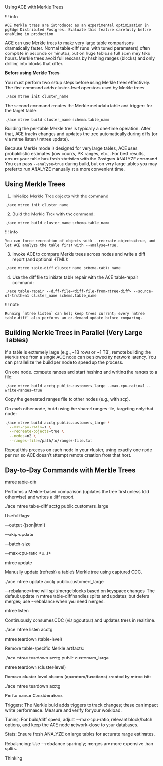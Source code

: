 Using ACE with Merkle Trees

!!! info

    ACE Merkle trees are introduced as an experimental optimisation in pgEdge Distributed Postgres. Evaluate this feature carefully before enabling in production.

ACE can use Merkle trees to make very large table comparisons dramatically faster. Normal table-diff runs (with tuned parameters) often complete in seconds or minutes, but on huge tables a full scan may take hours. Merkle trees avoid full rescans by hashing ranges (blocks) and only drilling into blocks that differ.

**Before using Merkle Trees**

You must perform two setup steps before using Merkle trees effectively.  The first command adds cluster-level operators used by Merkle trees:

`./ace mtree init cluster_name`

The second command creates the Merkle metadata table and triggers for the target table:

`./ace mtree build cluster_name schema.table_name`

Building the per-table Merkle tree is typically a one-time operation. After that, ACE tracks changes and updates the tree automatically during diffs (or via mtree listen / mtree update).

Because Merkle mode is designed for very large tables, ACE uses probabilistic estimates (row counts, PK ranges, etc.). For best results, ensure your table has fresh statistics with the Postgres ANALYZE command. You can pass `--analyse=true` during build, but on very large tables you may prefer to run ANALYZE manually at a more convenient time.

## Using Merkle Trees

1. Initialize Merkle Tree objects with the command:

`./ace mtree init cluster_name`


2. Build the Merkle Tree with the command:

`./ace mtree build cluster_name schema.table_name`


!!! info

    You can force recreation of objects with --recreate-objects=true, and let ACE analyze the table first with --analyse=true.

3. Invoke ACE to compare Merkle trees across nodes and write a diff report (and optional HTML):

`./ace mtree table-diff cluster_name schema.table_name`

4. Use the diff file to initiate table repair with the ACE table-repair command:

`./ace table-repair --diff-file=<diff-file-from-mtree-diff> --source-of-truth=n1 cluster_name schema.table_name`


!!! note

    Running `mtree listen` can help keep trees current; every `mtree table-diff` also performs an on-demand update before comparing.


## Building Merkle Trees in Parallel (Very Large Tables)

If a table is extremely large (e.g., ~1B rows or ~1 TB), remote building the Merkle tree from a single ACE node can be slowed by network latency. You can parallelize the build per node to speed up the process.

On one node, compute ranges and start hashing and writing the ranges to a file:

`./ace mtree build acctg public.customers_large --max-cpu-ratio=1 --write-ranges=true`

Copy the generated ranges file to other nodes (e.g., with scp).

On each other node, build using the shared ranges file, targeting only that node:

```bash
./ace mtree build acctg public.customers_large \
  --max-cpu-ratio=1 \
  --recreate-objects=true \
  --nodes=n2 \
  --ranges-file=/path/to/ranges-file.txt
```

Repeat this process on each node in your cluster, using exactly one node per run so ACE doesn’t attempt remote creation from that host.

## Day-to-Day Commands with Merkle Trees

mtree table-diff

Performs a Merkle-based comparison (updates the tree first unless told otherwise) and writes a diff report.

./ace mtree table-diff acctg public.customers_large


Useful flags:

--output {json|html}

--skip-update

--batch-size <N>

--max-cpu-ratio <0..1>

mtree update

Manually update (refresh) a table’s Merkle tree using captured CDC.

./ace mtree update acctg public.customers_large


--rebalance=true will split/merge blocks based on keyspace changes. The default update in mtree table-diff handles splits and updates, but defers merges; use --rebalance when you need merges.

mtree listen

Continuously consumes CDC (via pgoutput) and updates trees in real time.

./ace mtree listen acctg

mtree teardown (table-level)

Remove table-specific Merkle artifacts:

./ace mtree teardown acctg public.customers_large

mtree teardown (cluster-level)

Remove cluster-level objects (operators/functions) created by mtree init:

./ace mtree teardown acctg

Performance Considerations

Triggers: The Merkle build adds triggers to track changes; these can impact write performance. Measure and verify for your workload.

Tuning: For build/diff speed, adjust --max-cpu-ratio, relevant block/batch options, and keep the ACE node network-close to your databases.

Stats: Ensure fresh ANALYZE on large tables for accurate range estimates.

Rebalancing: Use --rebalance sparingly; merges are more expensive than splits.

Thinking